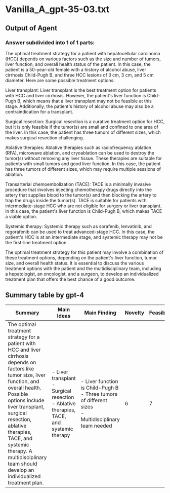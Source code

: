 # Vanilla_A_gpt-35-03.txt
## Output of Agent
### Answer subdivided into 1 of 1 parts:
The optimal treatment strategy for a patient with hepatocellular carcinoma (HCC) depends on various factors such as the size and number of tumors, liver function, and overall health status of the patient. In this case, the patient is a 50-year-old female with a history of alcohol abuse, liver cirrhosis Child-Pugh B, and three HCC lesions of 3 cm, 3 cm, and 5 cm diameter. Here are some possible treatment options:

Liver transplant: Liver transplant is the best treatment option for patients with HCC and liver cirrhosis. However, the patient's liver function is Child-Pugh B, which means that a liver transplant may not be feasible at this stage. Additionally, the patient's history of alcohol abuse may also be a contraindication for a transplant.

Surgical resection: Surgical resection is a curative treatment option for HCC, but it is only feasible if the tumor(s) are small and confined to one area of the liver. In this case, the patient has three tumors of different sizes, which makes surgical resection challenging.

Ablative therapies: Ablative therapies such as radiofrequency ablation (RFA), microwave ablation, and cryoablation can be used to destroy the tumor(s) without removing any liver tissue. These therapies are suitable for patients with small tumors and good liver function. In this case, the patient has three tumors of different sizes, which may require multiple sessions of ablation.

Transarterial chemoembolization (TACE): TACE is a minimally invasive procedure that involves injecting chemotherapy drugs directly into the artery that supplies blood to the tumor(s) and then blocking the artery to trap the drugs inside the tumor(s). TACE is suitable for patients with intermediate-stage HCC who are not eligible for surgery or liver transplant. In this case, the patient's liver function is Child-Pugh B, which makes TACE a viable option.

Systemic therapy: Systemic therapy such as sorafenib, lenvatinib, and regorafenib can be used to treat advanced-stage HCC. In this case, the patient's HCC is at an intermediate stage, and systemic therapy may not be the first-line treatment option.

The optimal treatment strategy for this patient may involve a combination of these treatment options, depending on the patient's liver function, tumor size, and overall health status. It is essential to discuss the various treatment options with the patient and the multidisciplinary team, including a hepatologist, an oncologist, and a surgeon, to develop an individualized treatment plan that offers the best chance of a good outcome.
## Summary table by gpt-4
| Summary | Main Ideas | Main Finding | Novelty | Feasibility | Correctness |
|---------|------------|--------------|---------|-------------|-------------|
| The optimal treatment strategy for a patient with HCC and liver cirrhosis depends on factors like tumor size, liver function, and overall health. Possible options include liver transplant, surgical resection, ablative therapies, TACE, and systemic therapy. A multidisciplinary team should develop an individualized treatment plan. | - Liver transplant<br>- Surgical resection<br>- Ablative therapies, TACE, and systemic therapy | - Liver function is Child-Pugh B<br>- Three tumors of different sizes<br>- Multidisciplinary team needed | 6 | 7 | 8 |

